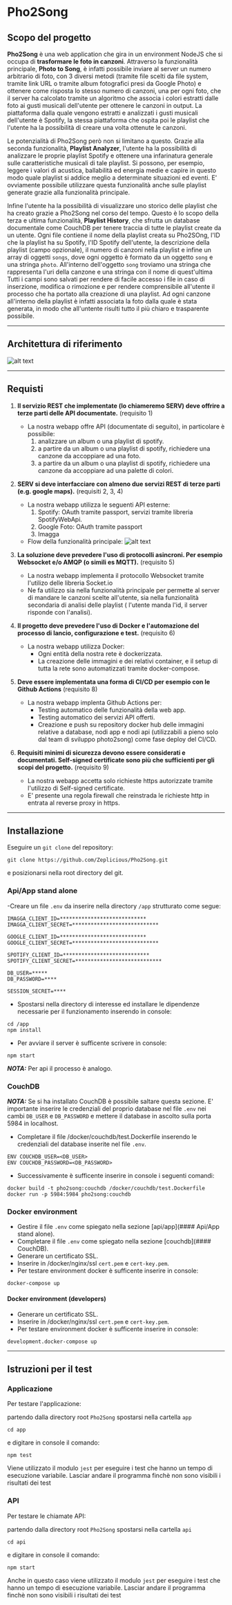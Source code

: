 # Pho2Song

## Scopo del progetto

__Pho2Song__ è una web application che gira in un environment NodeJS che si occupa di __trasformare le foto in canzoni__. Attraverso la funzionalità principale, __Photo to Song__, 
è infatti possibile inviare al server un numero arbitrario di foto, con 3 diversi metodi (tramite file scelti da file system, tramite link URL o tramite album fotografici presi da Google Photo)
e ottenere come risposta lo stesso numero di canzoni, una per ogni foto, che il server ha calcolato tramite un algoritmo che associa i colori estratti dalle foto ai gusti musicali dell'utente per ottenere
le canzoni in output. La piattaforma dalla quale vengono estratti e analizzati i gusti musicali dell'utente è Spotify, la stessa piattaforma che ospita poi le playlist che l'utente ha la possibilità di creare
una volta ottenute le canzoni.

Le potenzialità di Pho2Song però non si limitano a questo. Grazie alla seconda funzionalità, __Playlist Analyzer__, l'utente ha la possibilità di analizzare le proprie playlist Spotify e ottenere una infarinatura generale
sulle caratteristiche musicali di tale playlist. Si possono, per esempio, leggere i valori di acustica, ballabilità ed energia medie e capire in questo modo quale playlist si addice meglio a determinate situazioni ed eventi.
E' ovviamente possibile utilizzare questa funzionalità anche sulle playlist generate grazie alla funzionalità principale.

Infine l'utente ha la possibilità di visualizzare uno storico delle playlist che ha creato grazie a Pho2Song nel corso del tempo. Questo è lo scopo della terza e ultima funzionalità, __Playlist History__, che sfrutta un database documentale
come CouchDB per tenere traccia di tutte le playlist create da un utente. Ogni file contiene il nome della playlist creata su Pho2SOng, l'ID che la playlist ha su Spotify, l'ID Spotify dell'utente, la descrizione della playlist (campo opzionale), il numero di canzoni nella playlist e infine un array di oggetti `songs`, dove ogni oggetto è formato da un oggetto `song` e una stringa `photo`. All'interno dell'oggetto `song` troviamo una stringa che rappresenta l'uri della canzone e una stringa con il nome di quest'ultima
Tutti i campi sono salvati per rendere di facile accesso i file in caso di inserzione, modifica o rimozione e per rendere comprensibile all'utente il processo che ha portato alla creazione di una playlist. Ad ogni canzone all'interno della playlist è infatti associata la foto dalla quale è stata generata, in modo che all'untente risulti tutto il più chiaro e trasparente possibile.

---

## Architettura di riferimento

![alt text](./architettura_di_riferimento.svg)

---

## Requisti

1. __Il servizio REST che implementate (lo chiameremo SERV) deve offrire a terze parti delle API documentate.__ (requisito 1)
    - La nostra webapp offre API (documentate di seguito), in particolare è possibile:
        1. analizzare un album o una playlist di spotify.
        2. a partire da un album o una playlist di spotify, richiedere una canzone da accoppiare ad una foto.
        3. a partire da un album o una playlist di spotify, richiedere una canzone da accoppiare ad una palette di colori.

2. __SERV si deve interfacciare con almeno due servizi REST di terze parti (e.g. google maps).__ (requisiti 2, 3, 4)
    - La nostra webapp utilizza le seguenti API esterne:
        1. Spotify: OAuth tramite passport, servizi tramite libreria SpotifyWebApi.
        2. Google Foto: OAuth tramite passport
        3. Imagga
    - Flow della funzionalità principale:
![alt text](./funzionalità_principale.svg)

3. __La soluzione deve prevedere l'uso di protocolli asincroni. Per esempio Websocket e/o AMQP (o simili es MQTT).__ (requisito 5)
    - La nostra webapp implementa il protocollo Websocket tramite l'utilizo delle libreria Socket.io
    - Ne fa utilizzo sia nella funzionalità principale per permette al server di mandare le canzoni scelte all'utente, sia nella funzionalità secondaria di analisi delle playlist ( l'utente manda l'id, il server risponde con l'analisi).

4. __Il progetto deve prevedere l'uso di Docker e l'automazione del processo di lancio, configurazione e test.__ (requisito 6)
    - La nostra webapp utilizza Docker:
        - Ogni entità della nostra rete è dockerizzata.
        - La creazione delle immagini e dei relativi container, e il setup di tutta la rete sono automatizzati tramite docker-compose.

5. __Deve essere implementata una forma di CI/CD per esempio con le Github Actions__ (requisito 8)
    - La nostra webapp implenta Github Actions per:
        - Testing automatico delle funzionalità della web app.
        - Testing automatico dei servizi API offerti.
        - Creazione e push su repository docker hub delle immagini relative a database, nodi app e nodi api (utilizzabili a pieno solo dal team di sviluppo photo2song) come fase deploy del CI/CD.

6. __Requisiti minimi di sicurezza devono essere considerati e documentati. Self-signed certificate sono più che sufficienti per gli scopi del progetto.__ (requisito 9)
    - La nostra webapp accetta solo richieste https autorizzate tramite l'utilizzo di Self-signed certificate.
    - E' presente una regola firewall che reinstrada le richieste http in entrata al reverse proxy in https.

---

## Installazione

Eseguire un `git clone` del repository:

```
git clone https://github.com/Zeplicious/Pho2Song.git
```

e posizionarsi nella root directory del git.

### Api/App stand alone

-Creare un file `.env` da inserire nella directory `/app` strutturato come segue:

```
IMAGGA_CLIENT_ID=****************************
IMAGGA_CLIENT_SECRET=****************************

GOOGLE_CLIENT_ID=****************************
GOOGLE_CLIENT_SECRET=****************************

SPOTIFY_CLIENT_ID=****************************
SPOTIFY_CLIENT_SECRET=****************************

DB_USER=*****
DB_PASSWORD=****

SESSION_SECRET=****
```

- Spostarsi nella directory di interesse ed installare le dipendenze necessarie per il funzionamento inserendo in console:

```
cd /app
npm install
```

- Per avviare il server è sufficente scrivere in console:

```
npm start
```

**_NOTA:_** Per api il processo è analogo.

### CouchDB

**_NOTA:_** Se si ha installato CouchDB è possibile saltare questa sezione. E' importante inserire le credenziali del proprio database nel file `.env` nei cambi `DB_USER` e `DB_PASSWORD` e mettere il database in ascolto sulla porta 5984 in localhost.


- Completare il file /docker/couchdb/test.Dockerfile inserendo le credenziali del database inserite nel file `.env`.
```
ENV COUCHDB_USER=<DB_USER>
ENV COUCHDB_PASSWORD=<DB_PASSWORD>
```

- Successivamente è sufficente inserire in console i seguenti comandi:

```
docker build -t pho2song:couchdb /docker/couchdb/test.Dockerfile
docker run -p 5984:5984 pho2song:couchdb
```

### Docker environment

- Gestire il file `.env` come spiegato nella sezione [api/app](#### Api/App stand alone).
- Completare il file `.env` come spiegato nella sezione [couchdb](#### CouchDB).
- Generare un certificato SSL.
- Inserire in /docker/nginx/ssl `cert.pem` e `cert-key.pem`.
- Per testare environment docker è sufficente inserire in console:

```
docker-compose up
```

#### Docker environment (developers)

- Generare un certificato SSL.
- Inserire in /docker/nginx/ssl `cert.pem` e `cert-key.pem`.
- Per testare environment docker è sufficente inserire in console:

```
development.docker-compose up
```

---

## Istruzioni per il test

### Applicazione

Per testare l'applicazione:

partendo dalla directory root `Pho2Song` spostarsi nella cartella `app`

```
cd app
```

e digitare in console il comando:

```
npm test
```

Viene utilizzato il modulo `jest` per eseguire i test che hanno un tempo di esecuzione variabile. Lasciar andare il programma finchè non sono visibili i risultati dei test

### API

Per testare le chiamate API:

partendo dalla directory root `Pho2Song` spostarsi nella cartella `api`

```
cd api
```

e digitare in console il comando:

```
npm start
```

Anche in questo caso viene utilizzato il modulo `jest` per eseguire i test che hanno un tempo di esecuzione variabile. Lasciar andare il programma finchè non sono visibili i risultati dei test